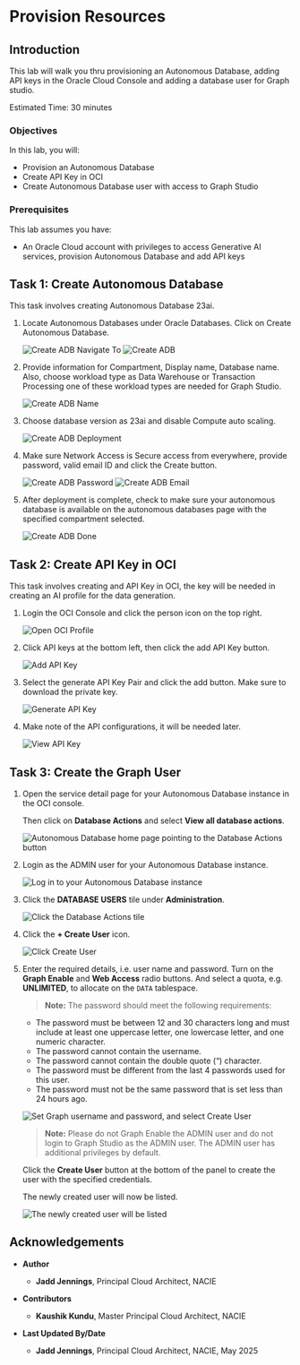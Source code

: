 # Provision Resources

## Introduction

This lab will walk you thru provisioning an Autonomous Database, adding API keys in the Oracle Cloud Console and adding a database user for Graph studio. 

Estimated Time: 30 minutes

### Objectives


In this lab, you will:
* Provision an Autonomous Database
* Create API Key in OCI
* Create Autonomous Database user with access to Graph Studio
 

### Prerequisites

 
This lab assumes you have:
* An Oracle Cloud account with privileges to access Generative AI services, provision Autonomous Database and add API keys
 

## Task 1: Create Autonomous Database

This task involves creating Autonomous Database 23ai.

1. Locate Autonomous Databases under Oracle Databases. Click on Create Autonomous Database.

    ![Create ADB Navigate To](images/create_adb_navigate_to_adb.png)
    ![Create ADB](images/create_adb.png)

2. Provide information for Compartment, Display name, Database name. Also, choose workload type as Data Warehouse or Transaction Processing one of these workload types are needed for Graph Studio.
    
    ![Create ADB Name](images/create_adb_name_workload.png)
    
3. Choose database version as 23ai and disable Compute auto scaling.

    ![Create ADB Deployment](images/create_adb_deployment_type.png)

4. Make sure Network Access is Secure access from everywhere, provide password, valid email ID and click the Create button.

    ![Create ADB Password](images/create_adb_password_network.png)
    ![Create ADB Email](images/create_adb_contact_email.png)

5. After deployment is complete, check to make sure your autonomous database is available on the autonomous databases page with the specified compartment selected.

    ![Create ADB Done](images/create_adb_complete.png)

## Task 2: Create API Key in OCI

This task involves creating and API Key in OCI, the key will be needed in creating an AI profile for the data generation.

1. Login the OCI Console and click the person icon on the top right.

    ![Open OCI Profile](images/oci_profile.png)

2. Click API keys at the bottom left, then click the add API Key button.

    ![Add API Key](images/oci_add_api_key.png)

3. Select the generate API Key Pair and click the add button. Make sure to download the private key.

    ![Generate API Key](images/oci_add_api_key_generate.png)

4. Make note of the API configurations, it will be needed later.

    ![View API Key](images/add_api_key_config_view.png)


## Task 3: Create the Graph User


1. Open the service detail page for your Autonomous Database instance in the OCI console.  

   Then click on **Database Actions** and select **View all database actions**. 

   ![Autonomous Database home page pointing to the Database Actions button](images/click-database-actions-updated.png "Autonomous Database home page pointing to the Database Actions button")


2. Login as the ADMIN user for your Autonomous Database instance.

    ![Log in to your Autonomous Database instance](./images/sign-in-admin.png "Log in to your Autonomous Database instance")

3. Click the **DATABASE USERS** tile under **Administration**.

   ![Click the Database Actions tile](./images/db-actions-users.png "Click the Database Actions tile")

4. Click the **+ Create User** icon.

    ![Click Create User](./images/db-actions-create-user.png "Click Create User ")

5. Enter the required details, i.e. user name and password. Turn on the **Graph Enable** and **Web Access** radio buttons. And select a quota, e.g. **UNLIMITED**,  to allocate on the `DATA` tablespace.   

    >**Note:** The password should meet the following requirements:

    - The password must be between 12 and 30 characters long and must include at least one uppercase letter, one lowercase letter, and one numeric character.
    - The password cannot contain the username.
    - The password cannot contain the double quote (“) character.
    - The password must be different from the last 4 passwords used for this user.
    - The password must not be the same password that is set less than 24 hours ago.

    ![Set Graph username and password, and select Create User](images/db-actions-create-graph-user.png "Set Graph username and password, and select Create User ")

    >**Note:** Please do not Graph Enable the ADMIN user and do not login to Graph Studio as the ADMIN user. The ADMIN user has additional privileges by default. 

    Click the **Create User** button at the bottom of the panel to create the user with the specified credentials.

    The newly created user will now be listed.

    ![The newly created user will be listed](./images/db-actions-user-created.png "The newly created user will be listed ")   



## Acknowledgements

* **Author**
    * **Jadd Jennings**, Principal Cloud Architect, NACIE

* **Contributors**
    * **Kaushik Kundu**, Master Principal Cloud Architect, NACIE

* **Last Updated By/Date**
    * **Jadd Jennings**, Principal Cloud Architect, NACIE, May 2025